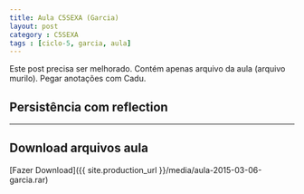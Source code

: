 ```yaml
---
title: Aula C5SEXA (Garcia)
layout: post
category : C5SEXA
tags : [ciclo-5, garcia, aula]
---
```


<div class="alert alert-danger">Este post precisa ser melhorado. Contém apenas arquivo da aula (arquivo murilo). Pegar anotações com Cadu.</div>


## Persistência com reflection

*** 

## Download arquivos aula
[Fazer Download]({{ site.production_url }}/media/aula-2015-03-06-garcia.rar) 